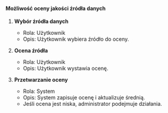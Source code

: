 #### Możliwość oceny jakości źródła danych

1. **Wybór źródła danych**
   * Rola: Użytkownik
   * Opis: Użytkownik wybiera źródło do oceny.

2. **Ocena źródła**
   * Rola: Użytkownik
   * Opis: Użytkownik wystawia ocenę.

3. **Przetwarzanie oceny**
   * Rola: System
   * Opis: System zapisuje ocenę i aktualizuje średnią.
   * Jeśli ocena jest niska, administrator podejmuje działania.